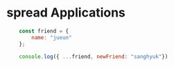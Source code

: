 # spread Applications

``` js
    const friend = {
        name: "jueun"
    };

    console.log({ ...friend, newFriend: "sanghyuk"})
```
